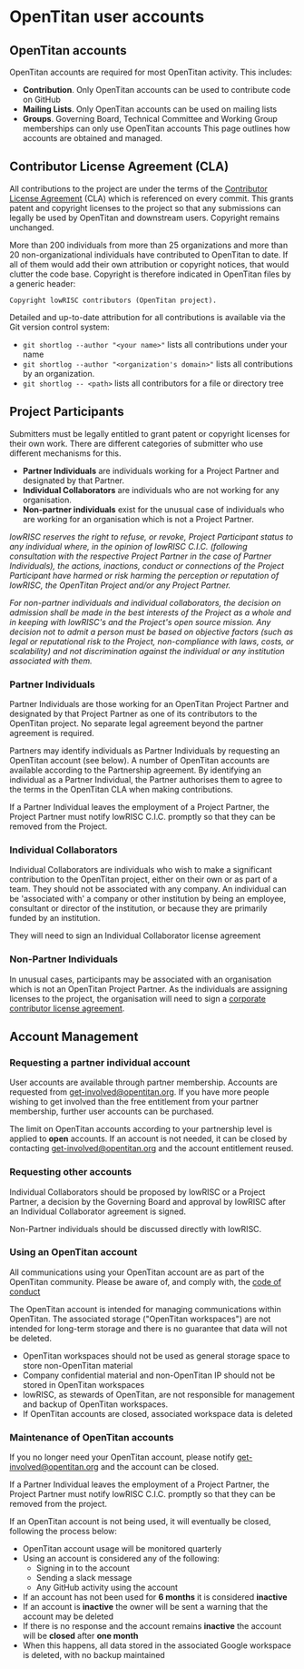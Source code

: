 # OpenTitan user accounts

## OpenTitan accounts
OpenTitan accounts are required for most OpenTitan activity.
This includes:
- **Contribution**.  Only OpenTitan accounts can be used to contribute code on GitHub
- **Mailing Lists**.  Only OpenTitan accounts can be used on mailing lists
- **Groups**.  Governing Board, Technical Committee and Working Group memberships can only use OpenTitan accounts
This page outlines how accounts are obtained and managed.

## Contributor License Agreement (CLA)

All contributions to the project are under the terms of the [Contributor License Agreement](https://github.com/lowRISC/opentitan/blob/master/CLA) (CLA) which is referenced on every commit.
This grants patent and copyright licenses to the project so that any submissions can legally be used by OpenTitan and downstream users.
Copyright remains unchanged.

More than 200 individuals from more than 25 organizations and more than 20 non-organizational individuals have contributed to OpenTitan to date.
If all of them would add their own attribution or copyright notices, that would clutter the code base.
Copyright is therefore indicated in OpenTitan files by a generic header:

`Copyright lowRISC contributors (OpenTitan project).`

Detailed and up-to-date attribution for all contributions is available via the Git version control system:
- `git shortlog --author "<your name>"` lists all contributions under your name
- `git shortlog --author "<organization's domain>"` lists all contributions by an organization.
- `git shortlog -- <path>` lists all contributors for a file or directory tree

## Project Participants

Submitters must be legally entitled to grant patent or copyright licenses for their own work.
There are different categories of submitter who use different mechanisms for this.

- **Partner Individuals** are individuals working for a Project Partner and designated by that Partner.
- **Individual Collaborators** are individuals who are not working for any organisation.
- **Non-partner individuals** exist for the unusual case of individuals who are working for an organisation which is not a Project Partner.

*lowRISC reserves the right to refuse, or revoke, Project Participant status to any individual where, in the opinion of lowRISC C.I.C. (following consultation with the respective Project Partner in the case of Partner Individuals),*
*the actions, inactions, conduct or connections of the Project Participant have harmed or risk harming the perception or reputation of lowRISC, the OpenTitan Project and/or any Project Partner.*

*For non-partner individuals and individual collaborators, the decision on admission shall be made in the best interests of the Project as a whole and in keeping with lowRISC's and the Project's open source mission.*
*Any decision not to admit a person must be based on objective factors (such as legal or reputational risk to the Project, non-compliance with laws, costs, or scalability)*
*and not discrimination against the individual or any institution associated with them.*

### Partner Individuals

Partner Individuals are those working for an OpenTitan Project Partner and designated by that Project Partner as one of its contributors to the OpenTitan project.
No separate legal agreement beyond the partner agreement is required.

Partners may identify individuals as Partner Individuals by requesting an OpenTitan account (see below).
A number of OpenTitan accounts are available according to the Partnership agreement.
By identifying an individual as a Partner Individual, the Partner authorises them to agree to the terms in the OpenTitan CLA when making contributions.

If a Partner Individual leaves the employment of a Project Partner, the Project Partner must notify lowRISC C.I.C. promptly so that they can be removed from the Project.

### Individual Collaborators

Individual Collaborators are individuals who wish to make a significant contribution to the OpenTitan project, either on their own or as part of a team.
They should not be associated with any company.
An individual can be 'associated with' a company or other institution by being an employee, consultant or director of the institution, or because they are primarily funded by an institution.

They will need to sign an Individual Collaborator license agreement

### Non-Partner Individuals

In unusual cases, participants may be associated with an organisation which is not an OpenTitan Project Partner.
As the individuals are assigning licenses to the project, the organisation will need to sign a [corporate contributor license agreement](./corporate_cla.txt).

## Account Management

### Requesting a partner individual account
User accounts are available through partner membership.
Accounts are requested from get-involved@opentitan.org.
If you have more people wishing to get involved than the free entitlement from your partner membership, further user accounts can be purchased.

The limit on OpenTitan accounts according to your partnership level is applied to **open** accounts.
If an account is not needed, it can be closed by contacting get-involved@opentitan.org and the account entitlement reused.

### Requesting other accounts
Individual Collaborators should be proposed by lowRISC or a Project Partner, a decision by the Governing Board and approval by lowRISC after an Individual Collaborator agreement is signed.

Non-Partner individuals should be discussed directly with lowRISC.

### Using an OpenTitan account
All communications using your OpenTitan account are as part of the OpenTitan community.
Please be aware of, and comply with, the [code of conduct](./code_of_conduct.md)

The OpenTitan account is intended for managing communications within OpenTitan.
The associated storage ("OpenTitan workspaces") are not intended for long-term storage and there is no guarantee that data will not be deleted.
- OpenTitan workspaces should not be used as general storage space to store non-OpenTitan material
- Company confidential material and non-OpenTitan IP should not be stored in OpenTitan workspaces
- lowRISC, as stewards of OpenTitan, are not responsible for management and backup of OpenTitan workspaces.
- If OpenTitan accounts are closed, associated workspace data is deleted

### Maintenance of OpenTitan accounts
If you no longer need your OpenTitan account, please notify get-involved@opentitan.org and the account can be closed.

If a Partner Individual leaves the employment of a Project Partner, the Project Partner must notify lowRISC C.I.C. promptly so that they can be removed from the project.

If an OpenTitan account is not being used, it will eventually be closed, following the process below:
- OpenTitan account usage will be monitored quarterly
- Using an account is considered any of the following:
  - Signing in to the account
  - Sending a slack message
  - Any GitHub activity using the account
- If an account has not been used for **6 months** it is considered **inactive**
- If an account is **inactive** the owner will be sent a warning that the account may be deleted
- If there is no response and the account remains **inactive** the account will be **closed** after **one month**
- When this happens, all data stored in the associated Google workspace is deleted, with no backup maintained
